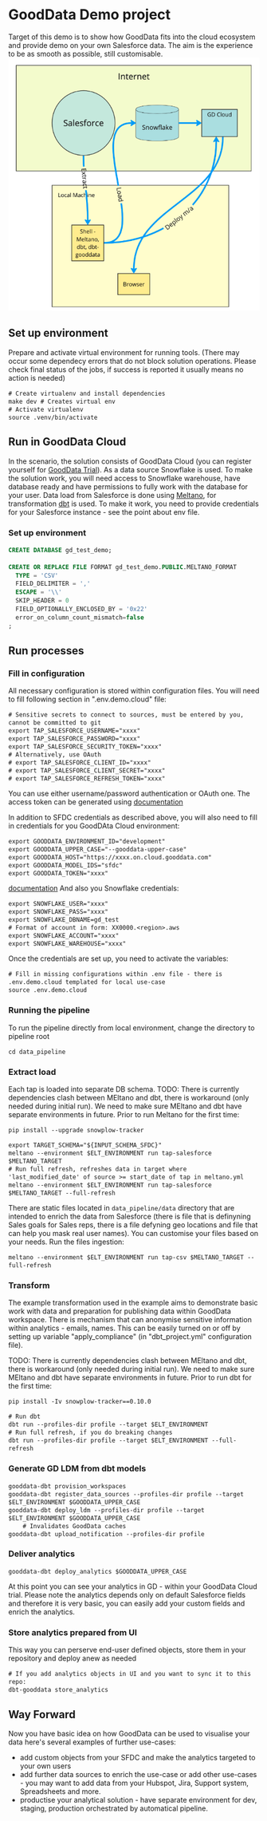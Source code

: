 # GoodData Demo project

Target of this demo is to show how GoodData fits into the cloud ecosystem and provide demo on your own Salesforce data. The aim is the experience to be as smooth as possible, still customisable.
![alt text](https://github.com/gooddata/gooddata-cloud-demos/blob/master/deployment_schema.png)

## Set up environment
Prepare and activate virtual environment for running tools.
(There may occur some dependecy errors that do not block solution operations. Please check final status of the jobs, if success is reported it usually means no action is needed)
```shell
# Create virtualenv and install dependencies
make dev # Creates virtual env
# Activate virtualenv
source .venv/bin/activate
```


## Run in GoodData Cloud

In the scenario, the solution consists of GoodData Cloud (you can register yourself for [GoodData Trial](https://www.gooddata.com/)). As a data source Snowflake is used. To make the solution work, you will need access to Snowflake warehouse, have database ready and have permissions to fully work with the database for your user.
Data load from Salesforce is done using [Meltano](https://meltano.com/), for transformation [dbt](https://www.getdbt.com/) is used.
To make it work, you need to provide credentials for your Salesforce instance - see the point about env file.

### Set up environment
```SQL
CREATE DATABASE gd_test_demo;

CREATE OR REPLACE FILE FORMAT gd_test_demo.PUBLIC.MELTANO_FORMAT
  TYPE = 'CSV'
  FIELD_DELIMITER = ','
  ESCAPE = '\\'
  SKIP_HEADER = 0
  FIELD_OPTIONALLY_ENCLOSED_BY = '0x22'
  error_on_column_count_mismatch=false
;  
```

## Run processes
### Fill in configuration
All necessary configuration is stored within configuration files. You will need to fill following section in ".env.demo.cloud" file:
```shell
# Sensitive secrets to connect to sources, must be entered by you, cannot be committed to git
export TAP_SALESFORCE_USERNAME="xxxx"
export TAP_SALESFORCE_PASSWORD="xxxx"
export TAP_SALESFORCE_SECURITY_TOKEN="xxxx"
# Alternatively, use OAuth
# export TAP_SALESFORCE_CLIENT_ID="xxxx"
# export TAP_SALESFORCE_CLIENT_SECRET="xxxx"
# export TAP_SALESFORCE_REFRESH_TOKEN="xxxx"
```
You can use either username/password authentication or OAuth one. The access token can be generated using [documentation](https://help.salesforce.com/s/articleView?id=sf.mc_pers_api_tokens_create.htm&type=5)

In addition to SFDC credentials as described above, you will also need to fill in credentials for you GoodDAta Cloud environment:
```shell
export GOODDATA_ENVIRONMENT_ID="development"
export GOODDATA_UPPER_CASE="--gooddata-upper-case"
export GOODDATA_HOST="https://xxxx.on.cloud.gooddata.com"
export GOODDATA_MODEL_IDS="sfdc"
export GOODDATA_TOKEN="xxxx"
```
[documentation](https://www.gooddata.com/developers/cloud-native/doc/cloud/getting-started/create-api-token/)
And also you Snowflake credentials:
```shell
export SNOWFLAKE_USER="xxxx"
export SNOWFLAKE_PASS="xxxx"
export SNOWFLAKE_DBNAME=gd_test
# Format of account in form: XX0000.<region>.aws
export SNOWFLAKE_ACCOUNT="xxxx"
export SNOWFLAKE_WAREHOUSE="xxxx"
```
Once the credentials are set up, you need to activate the variables:
```shell
# Fill in missing configurations within .env file - there is .env.demo.cloud templated for local use-case
source .env.demo.cloud
```
### Running the pipeline
To run the pipeline directly from local environment, change the directory to pipeline root
```shell
cd data_pipeline
```

### Extract load
Each tap is loaded into separate DB schema.
TODO: There is currently dependencies clash between MEltano and dbt, there is workaround (only needed during initial run). We need to make sure MEltano and dbt have separate environments in future.
Prior to run Meltano for the first time:

```shell
pip install --upgrade snowplow-tracker
```

```shell
export TARGET_SCHEMA="${INPUT_SCHEMA_SFDC}"
meltano --environment $ELT_ENVIRONMENT run tap-salesforce $MELTANO_TARGET
# Run full refresh, refreshes data in target where 'last_modified_date' of source >= start_date of tap in meltano.yml
meltano --environment $ELT_ENVIRONMENT run tap-salesforce $MELTANO_TARGET --full-refresh
```
There are static files located in `data_pipeline/data` directory that are intended to enrich the data from Salesforce (there is file that is definyning Sales goals for Sales reps, there is a file defyning geo locations and file that can help you mask real user names). You can customise your files based on your needs.
Run the files ingestion:

```shell
meltano --environment $ELT_ENVIRONMENT run tap-csv $MELTANO_TARGET --full-refresh
```

### Transform
The example transformation used in the example aims to demonstrate basic work with data and preparation for publishing data within GoodData workspace.
There is mechanism that can anonymise sensitive information within analytics - emails, names. This can be easily turned on or off by setting up variable "apply_compliance" (in "dbt_project.yml" configuration file).

TODO: There is currently dependencies clash between MEltano and dbt, there is workaround (only needed during initial run).  We need to make sure MEltano and dbt have separate environments in future.
Prior to run dbt for the first time:

```shell
pip install -Iv snowplow-tracker==0.10.0
```

```shell
# Run dbt
dbt run --profiles-dir profile --target $ELT_ENVIRONMENT
# Run full refresh, if you do breaking changes
dbt run --profiles-dir profile --target $ELT_ENVIRONMENT --full-refresh
```

### Generate GD LDM from dbt models
```shell
gooddata-dbt provision_workspaces
gooddata-dbt register_data_sources --profiles-dir profile --target $ELT_ENVIRONMENT $GOODDATA_UPPER_CASE
gooddata-dbt deploy_ldm --profiles-dir profile --target $ELT_ENVIRONMENT $GOODDATA_UPPER_CASE
    # Invalidates GoodData caches
gooddata-dbt upload_notification --profiles-dir profile
```

### Deliver analytics
```shell
gooddata-dbt deploy_analytics $GOODDATA_UPPER_CASE
```
At this point you can see your analytics in GD - within your GoodData Cloud trial. Please note the analytics depends only on default Salesforce fields and therefore it is very basic, you can easily add your custom fields and enrich the analytics.

### Store analytics prepared from UI
This way you can perserve end-user defined objects, store them in your repository and deploy anew as needed
```shell
# If you add analytics objects in UI and you want to sync it to this repo:
dbt-gooddata store_analytics
```

## Way Forward

Now you have basic idea on how GoodData can be used to visualise your data here's several examples of further use-cases:
- add custom objects from your SFDC and make the analytics targeted to your own users
- add further data sources to enrich the use-case or add other use-cases - you may want to add data from your Hubspot, Jira, Support system, Spreadsheets and more.
- productise your analytical solution - have separate environment for dev, staging, production orchestrated by automatical pipeline.
